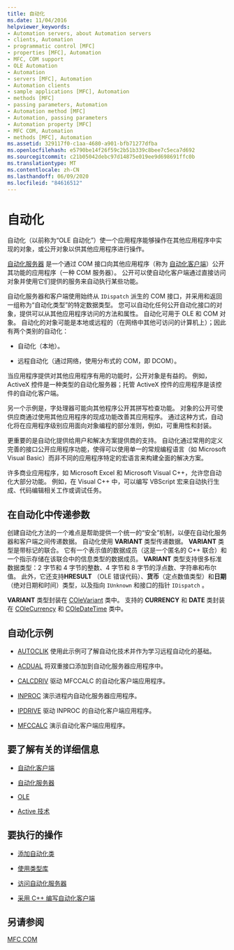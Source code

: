 ```yaml
---
title: 自动化
ms.date: 11/04/2016
helpviewer_keywords:
- Automation servers, about Automation servers
- clients, Automation
- programmatic control [MFC]
- properties [MFC], Automation
- MFC, COM support
- OLE Automation
- Automation
- servers [MFC], Automation
- Automation clients
- sample applications [MFC], Automation
- methods [MFC]
- passing parameters, Automation
- Automation method [MFC]
- Automation, passing parameters
- Automation property [MFC]
- MFC COM, Automation
- methods [MFC], Automation
ms.assetid: 329117f0-c1aa-4680-a901-bfb71277dfba
ms.openlocfilehash: e5790be14f26f59c2b51b339c8bee7c5eca7d692
ms.sourcegitcommit: c21b05042debc97d14875e019ee9d698691ffc0b
ms.translationtype: MT
ms.contentlocale: zh-CN
ms.lasthandoff: 06/09/2020
ms.locfileid: "84616512"
---
```

# <a name="automation"></a>自动化

自动化（以前称为“OLE 自动化”）使一个应用程序能够操作在其他应用程序中实现的对象，或公开对象以供其他应用程序进行操作。

[自动化服务器](automation-servers.md) 是一个通过 COM 接口向其他应用程序（称为 [自动化客户端](automation-clients.md)）公开其功能的应用程序（一种 COM 服务器）。 公开可以使自动化客户端通过直接访问对象并使用它们提供的服务来自动执行某些功能。

自动化服务器和客户端使用始终从 `IDispatch` 派生的 COM 接口，并采用和返回一组称为“自动化类型”的特定数据类型。 您可以自动化任何公开自动化接口的对象，提供可以从其他应用程序访问的方法和属性。 自动化可用于 OLE 和 COM 对象。 自动化的对象可能是本地或远程的（在网络中其他可访问的计算机上）；因此有两个类别的自动化：

- 自动化（本地）。

- 远程自动化（通过网络，使用分布式的 COM，即 DCOM）。

当应用程序提供对其他应用程序有用的功能时，公开对象是有益的。 例如，ActiveX 控件是一种类型的自动化服务器；托管 ActiveX 控件的应用程序是该控件的自动化客户端。

另一个示例是，字处理器可能向其他程序公开其拼写检查功能。 对象的公开可使供应商通过使用其他应用程序的现成功能改善其应用程序。 通过这种方式，自动化将在应用程序级别应用面向对象编程的部分准则，例如，可重用性和封装。

更重要的是自动化提供给用户和解决方案提供商的支持。 自动化通过常用的定义完善的接口公开应用程序功能，使得可以使用单一的常规编程语言（如 Microsoft Visual Basic）而非不同的应用程序特定的宏语言来构建全面的解决方案。

许多商业应用程序，如 Microsoft Excel 和 Microsoft Visual C++，允许您自动化大部分功能。 例如，在 Visual C++ 中，可以编写 VBScript 宏来自动执行生成、代码编辑相关工作或调试任务。

## <a name="passing-parameters-in-automation"></a><a name="_core_passing_parameters_in_automation"></a>在自动化中传递参数

创建自动化方法的一个难点是帮助提供一个统一的“安全”机制，以便在自动化服务器和客户端之间传递数据。 自动化使用 **VARIANT** 类型传递数据。 **VARIANT** 类型是带标记的联合。 它有一个表示值的数据成员（这是一个匿名的 C++ 联合）和一个指示存储在该联合中的信息类型的数据成员。 **VARIANT** 类型支持很多标准数据类型：2 字节和 4 字节的整数、4 字节和 8 字节的浮点数、字符串和布尔值。 此外，它还支持**HRESULT** （OLE 错误代码）、**货币**（定点数值类型）和**日期**（绝对日期和时间）类型，以及指向 `IUnknown` 和接口的指针 `IDispatch` 。

**VARIANT** 类型封装在 [COleVariant](reference/colevariant-class.md) 类中。 支持的 **CURRENCY** 和 **DATE** 类封装在 [COleCurrency](reference/colecurrency-class.md) 和 [COleDateTime](../atl-mfc-shared/reference/coledatetime-class.md) 类中。

## <a name="automation-samples"></a>自动化示例

- [AUTOCLIK](../overview/visual-cpp-samples.md) 使用此示例可了解自动化技术并作为学习远程自动化的基础。

- [ACDUAL](../overview/visual-cpp-samples.md) 将双重接口添加到自动化服务器应用程序中。

- [CALCDRIV](../overview/visual-cpp-samples.md) 驱动 MFCCALC 的自动化客户端应用程序。

- [INPROC](../overview/visual-cpp-samples.md) 演示进程内自动化服务器应用程序。

- [IPDRIVE](../overview/visual-cpp-samples.md) 驱动 INPROC 的自动化客户端应用程序。

- [MFCCALC](../overview/visual-cpp-samples.md) 演示自动化客户端应用程序。

## <a name="what-do-you-want-to-know-more-about"></a>要了解有关的详细信息

- [自动化客户端](automation-clients.md)

- [自动化服务器](automation-servers.md)

- [OLE](ole-in-mfc.md)

- [Active 技术](mfc-com.md)

## <a name="what-do-you-want-to-do"></a>要执行的操作

- [添加自动化类](automation-servers.md)

- [使用类型库](automation-clients-using-type-libraries.md)

- [访问自动化服务器](automation-servers.md)

- [采用 C++ 编写自动化客户端](automation-clients.md)

## <a name="see-also"></a>另请参阅

[MFC COM](mfc-com.md)
